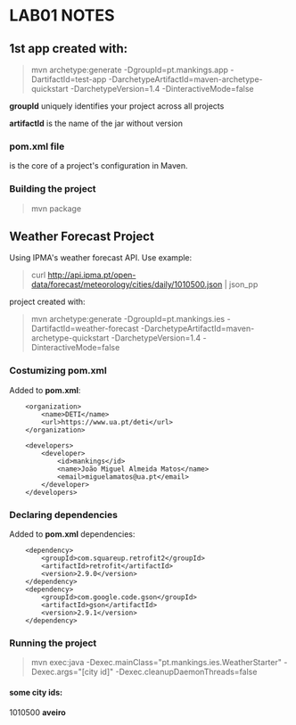 # LAB01 NOTES

## 1st app created with:
> mvn archetype:generate -DgroupId=pt.mankings.app -DartifactId=test-app -DarchetypeArtifactId=maven-archetype-quickstart -DarchetypeVersion=1.4 -DinteractiveMode=false

**groupId** uniquely identifies your project across all projects

**artifactId** is the name of the jar without version


### pom.xml file
is the core of a project's configuration in Maven.


### Building the project
> mvn package

## Weather Forecast Project
Using IPMA's weather forecast API. Use example:
> curl http://api.ipma.pt/open-data/forecast/meteorology/cities/daily/1010500.json | json_pp

project created with:
> mvn archetype:generate -DgroupId=pt.mankings.ies -DartifactId=weather-forecast -DarchetypeArtifactId=maven-archetype-quickstart -DarchetypeVersion=1.4 -DinteractiveMode=false

### Costumizing pom.xml
Added to **pom.xml**:
```
    <organization>
        <name>DETI</name>
        <url>https://www.ua.pt/deti</url>
    </organization>

    <developers>
        <developer>
            <id>mankings</id>
            <name>João Miguel Almeida Matos</name>
            <email>miguelamatos@ua.pt</email>
        </developer>
    </developers>
```

### Declaring dependencies
Added to **pom.xml** dependencies:
```
    <dependency>
        <groupId>com.squareup.retrofit2</groupId>
        <artifactId>retrofit</artifactId>
        <version>2.9.0</version>
    </dependency>
    <dependency>
        <groupId>com.google.code.gson</groupId>
        <artifactId>gson</artifactId>
        <version>2.9.1</version>
    </dependency>
```

### Running the project
> mvn exec:java -Dexec.mainClass="pt.mankings.ies.WeatherStarter" -Dexec.args="[city id]" -Dexec.cleanupDaemonThreads=false

#### some city ids:
1010500 **aveiro**

